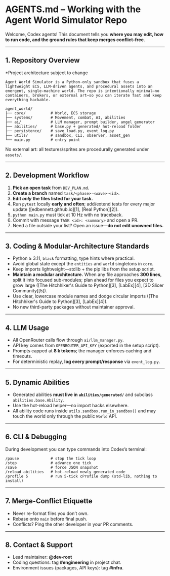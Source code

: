 # AGENTS.md – Working with the Agent World Simulator Repo



Welcome, Codex agents!
This document tells you **where you may edit, how to run code, and the ground rules that keep merges conflict-free**.

---

## 1. Repository Overview

*Project architecture subject to change
```
Agent World Simulator is a Python-only sandbox that fuses a lightweight ECS, LLM-driven agents, and procedural assets into an emergent, single-machine world. The repo is intentionally minimal—no containers, brokers, or external art—so you can iterate fast and keep everything hackable.

agent_world/
├── core/           # World, ECS storage
├── systems/        # Movement, combat, AI, abilities
├── ai/             # LLM manager, prompt builder, angel generator
├── abilities/      # base.py + generated/ hot-reload folder
├── persistence/    # save_load.py, event_log.py
├── utils/          # sandbox, CLI, observer, asset_gen
└── main.py         # entry point
```

No external art: all textures/sprites are procedurally generated under `assets/`.

---

## 2. Development Workflow

1. **Pick an open task** from `DEV_PLAN.md`.
2. **Create a branch** named `task/<phase>-<wave>-<id>`.
3. **Edit *only* the files listed for your task.**
4. Run `pytest` locally **early and often**; add/extend tests for every major update ([edbennett.github.io][1], [Real Python][2]).
5. `python main.py` must tick at 10 Hz with no traceback.
6. Commit with message `TASK <id>: <summary>` and open a PR.
7. Need a file outside your list? Open an issue—**do not edit unowned files.**

---

## 3. Coding & Modular-Architecture Standards

* Python ≥ 3.11, `black` formatting, type hints where practical.
* Avoid global state except the `entities` and `world` singletons in `core`.
* Keep imports lightweight—stdlib + the pip libs from the setup script.
* **Maintain a modular architecture.** When any file approaches **300 lines**, split it into focused sub-modules; plan ahead for files you expect to grow large ([The Hitchhiker's Guide to Python][3], [LabEx][4], [3D Slicer Community][5]).
* Use clear, lowercase module names and dodge circular imports ([The Hitchhiker's Guide to Python][3], [LabEx][4]).
* No new third-party packages without maintainer approval.

---

## 4. LLM Usage

* All OpenRouter calls flow through `ai/llm_manager.py`.
* API key comes from `OPENROUTER_API_KEY` (exported in the setup script).
* Prompts capped at **8 k tokens**; the manager enforces caching and timeouts.
* For deterministic replay, **log every prompt/response** via `event_log.py`.

---

## 5. Dynamic Abilities

* Generated abilities **must live in `abilities/generated/`** and subclass `abilities.base.Ability`.
* Use the hot-reload helper—no import hacks elsewhere.
* All ability code runs inside `utils.sandbox.run_in_sandbox()` and may touch the world only through the public `World` API.

---

## 6. CLI & Debugging

During development you can type commands into Codex’s terminal:

```
/pause              # stop the tick loop
/step               # advance one tick
/save               # force JSON snapshot
/reload abilities   # hot-reload newly generated code
/profile 5          # run 5-tick cProfile dump (std-lib, nothing to install)
```

---

## 7. Merge-Conflict Etiquette

* Never re-format files you don’t own.
* Rebase onto `main` before final push.
* Conflicts? Ping the other developer in your PR comments.

---

## 8. Contact & Support

* Lead maintainer: **@dev-root**
* Coding questions: tag **#engineering** in project chat.
* Environment issues (packages, API keys): tag **#infra**.
